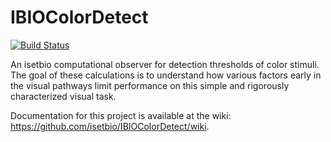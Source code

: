 # IBIOColorDetect

[![Build Status](http://50.112.42.141/buildStatus/icon?job=IBIOColorDetect)](http://50.112.42.141/job/IBIOColorDetect/)

An isetbio computational observer for detection thresholds of color stimuli.  The goal of these calculations is to understand how various factors early in the visual pathways limit performance on this simple and rigorously characterized visual task.

Documentation for this project is available at the wiki: https://github.com/isetbio/IBIOColorDetect/wiki. 


